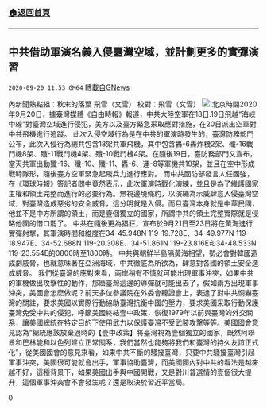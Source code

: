 ###  [:house:返回首頁](https://github.com/ourhimalayas/txt)
---

## 中共借助軍演名義入侵臺灣空域，並計劃更多的實彈演習
`2020-09-20 11:53 GM64` [轉載自GNews](https://gnews.org/zh-hant/371417/)

內新聞熱點組：秋末的落葉 飛雪（文雪）
校對：飛雪（文雪）
![](https://s3.amazonaws.com/gnews-media-offload/wp-content/uploads/2020/09/20114617/img_5888.jpg)
北京時間2020年9月20日，據臺灣媒體《自由時報》報道，中共大陸空軍在18日.19日飛越“海峽中線”對臺灣空域進行侵犯，美方以及臺方緊急采取應對措施，在20日派出空軍對中共飛機進行追蹤。
此次入侵空域行為是在中共的軍演時發生的，臺灣防務部門公布，此次入侵行為總共包含18架共軍飛機，其中包含轟-6轟炸機2架、殲-16戰鬥機8架、殲-11戰鬥機4架、殲-10戰鬥機4架。在隨後19日，臺防務部門又宣布，當天共軍出動殲-16、殲-10、殲-11、轟-6、運-8等軍機共19架，並且在空中形成戰時隊形，隨後臺方空軍緊急起飛兵力進行應對。
而中共國防部發言人任國強，在《環球時報》答記者問中竟然表示，此次軍演時戰化演練，並且是為了維護國家主權和領土完整而進行的必要行為。無視邊境條約，以演練為示威肆意入侵臺灣空域，對臺灣造成惡劣的安全威脅，這分明就是入侵。而且臺灣本身就是中華民國，他並不是中方所謂的領土，而是壹個獨立的國家，所謂中共的領土完整實際就是侵略他國的借口罷了。
中共在隨後更為猖狂，宣布於9月21日至23日將在黃海進行實彈射擊，其軍演時間和維度在34-45.948N 119-19.728E、34-49.977N 119-18.947E、34-52.688N 119-20.308E、34-51.861N 119-23.816E和34-48.533N 119-23.554E的0800時至1800時。 中共與朝鮮半島隔黃海相望，勢必會對韓國造成劇威脅，也就意味著在亞洲海域，中共徹底為所欲為，肆意對各國的領土安全造成威脅。
我們從臺灣的應對來看，兩岸稍有不慎就可能出現軍事沖突，如果中共的軍機做出攻擊性的動作，那麽臺灣這邊的導彈就可能出去了，假如兩方出現軍事沖突，美國會怎麽做呢？前天多位參議院在外委會聽證會上，表達了對中共恫嚇臺灣的關註，要求美國以實際行動協助臺灣抗衡中國的壓力，要求美國采取行動保護臺灣免受中共的侵犯，呼籲美國終結壹中政策，恢復1979年以前與臺灣的外交關系，讓美國總統在特定目的下使用武力以保護臺灣不受武裝攻擊等等。美國國會意見認為“總統應該放棄過時的【壹中政策】將臺灣視為壹個獨立的國家，既然阿聯酋和巴林能和以色列建立正常關系，我們當然也能夠將我們和臺灣的持久友誼正式化”，從美國國會的意見來看，如果中共不斷的騷擾臺灣，只要中共騷擾臺灣引起軍事沖突，美國很可能就會出手，軍事協助臺灣，而美國國內對中共的看法是越來越不好，這種背景下，如果美國出手與中國開戰，又是對川普選情的壹個很大提升，這個軍事沖突會不會發生呢？還是取決於習近平當局。

0
